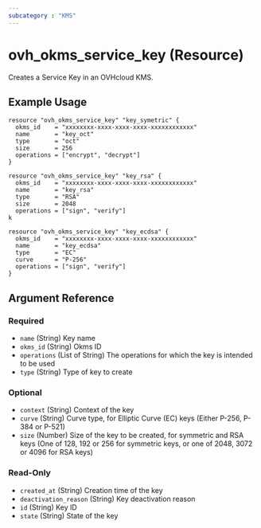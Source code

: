 ```yaml
---
subcategory : "KMS"
---
```


# ovh_okms_service_key (Resource)

Creates a Service Key in an OVHcloud KMS.

## Example Usage

```hcl
resource "ovh_okms_service_key" "key_symetric" {
  okms_id    = "xxxxxxxx-xxxx-xxxx-xxxx-xxxxxxxxxxxx"
  name       = "key_oct"
  type       = "oct"
  size       = 256
  operations = ["encrypt", "decrypt"]
}

resource "ovh_okms_service_key" "key_rsa" {
  okms_id    = "xxxxxxxx-xxxx-xxxx-xxxx-xxxxxxxxxxxx"
  name       = "key_rsa"
  type       = "RSA"
  size       = 2048
  operations = ["sign", "verify"]
k

resource "ovh_okms_service_key" "key_ecdsa" {
  okms_id    = "xxxxxxxx-xxxx-xxxx-xxxx-xxxxxxxxxxxx"
  name       = "key_ecdsa"
  type       = "EC"
  curve      = "P-256"
  operations = ["sign", "verify"]
}
```

## Argument Reference

### Required

- `name` (String) Key name
- `okms_id` (String) Okms ID
- `operations` (List of String) The operations for which the key is intended to be used
- `type` (String) Type of key to create

### Optional

- `context` (String) Context of the key
- `curve` (String) Curve type, for Elliptic Curve (EC) keys (Either P-256, P-384 or P-521)
- `size` (Number) Size of the key to be created, for symmetric and RSA keys (One of 128, 192 or 256 for symmetric keys, or one of 2048, 3072 or 4096 for RSA keys)

### Read-Only

- `created_at` (String) Creation time of the key
- `deactivation_reason` (String) Key deactivation reason
- `id` (String) Key ID
- `state` (String) State of the key
